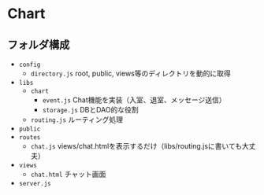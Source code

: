 # Chart
## フォルダ構成
- `config`
  - `directory.js` root, public, views等のディレクトリを動的に取得
- `libs`
  - `chart`
    - `event.js` Chat機能を実装（入室、退室、メッセージ送信）
    - `storage.js` DBとDAO的な役割
  - `routing.js` ルーティング処理
- `public`
- `routes`
  - `chat.js` views/chat.htmlを表示するだけ（libs/routing.jsに書いても大丈夫）
- `views`
  - `chat.html` チャット画面
- `server.js`
